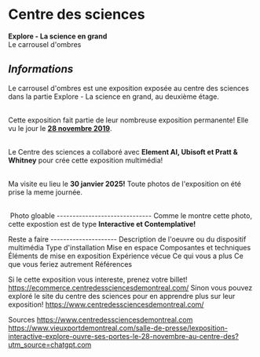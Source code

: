 # **Centre des sciences**

**Explore - La science en grand**<br/>
Le carrousel d'ombres<br/>

## *Informations*
Le carrousel d'ombres est une exposition exposée au centre des sciences dans la partie Explore - La science en grand, au deuxième étage.<br/><br/>

Cette exposition fait partie de leur nombreuse exposition permanente! Elle vu le jour le <ins>**28 novembre 2019**</ins>.<br/><br/>

Le Centre des sciences a collaboré avec **</ins>Element AI, Ubisoft et Pratt & Whitney</ins>** pour crée cette exposition multimédia!<br/><br/>

Ma visite eu lieu le **30 janvier 2025!** Toute photos de l'exposition on été prise la meme journée.<br/><br/>







<img src="./medias/photo.webp" width="0" height="0"/> Photo gloable ------------------------------
Comme le montre cette photo, cette expostion est de type **Interactive et Contemplative!**





Reste a faire ---------------------
Description de l'oeuvre ou du 
dispositif multimédia
 Type d'installation
 Mise en espace
 Composantes et techniques
 Éléments de mise en exposition
 Expérience vécue 
Ce qui vous a plus
 Ce que vous feriez autrement
 Références










Si le cette exposition vous intereste, prenez votre billet! https://ecommerce.centredessciencesdemontreal.com/
Sinon vous pouvez exploré le site du centre des sciences pour en apprendre plus sur leur exposition! https://www.centredessciencesdemontreal.com/

Sources
https://www.centredessciencesdemontreal.com
https://www.vieuxportdemontreal.com/salle-de-presse/lexposition-interactive-explore-ouvre-ses-portes-le-28-novembre-au-centre-des?utm_source=chatgpt.com


